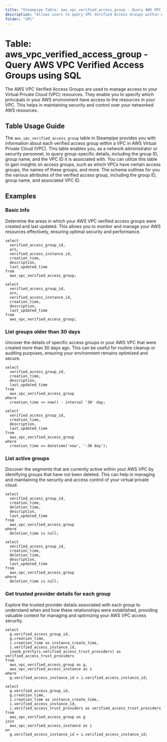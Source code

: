 ```yaml
---
title: "Steampipe Table: aws_vpc_verified_access_group - Query AWS VPC Verified Access Groups using SQL"
description: "Allows users to query VPC Verified Access Groups within AWS Virtual Private Cloud (VPC). This table provides information about each verified access group within a VPC, including details such as group ID, group name, and the VPC ID it is associated with."
folder: "VPC"
---
```


# Table: aws_vpc_verified_access_group - Query AWS VPC Verified Access Groups using SQL

The AWS VPC Verified Access Groups are used to manage access to your Virtual Private Cloud (VPC) resources. They enable you to specify which principals in your AWS environment have access to the resources in your VPC. This helps in maintaining security and control over your networked AWS resources.

## Table Usage Guide

The `aws_vpc_verified_access_group` table in Steampipe provides you with information about each verified access group within a VPC in AWS Virtual Private Cloud (VPC). This table enables you, as a network administrator or security personnel, to query group-specific details, including the group ID, group name, and the VPC ID it is associated with. You can utilize this table to gain insights on access groups, such as which VPCs have certain access groups, the names of these groups, and more. The schema outlines for you the various attributes of the verified access group, including the group ID, group name, and associated VPC ID.

## Examples

### Basic info
Determine the areas in which your AWS VPC verified access groups were created and last updated. This allows you to monitor and manage your AWS resources effectively, ensuring optimal security and performance.

```sql+postgres
select
  verified_access_group_id,
  arn,
  verified_access_instance_id,
  creation_time,
  description,
  last_updated_time
from
  aws_vpc_verified_access_group;
```

```sql+sqlite
select
  verified_access_group_id,
  arn,
  verified_access_instance_id,
  creation_time,
  description,
  last_updated_time
from
  aws_vpc_verified_access_group;
```

### List groups older than 30 days
Uncover the details of specific access groups in your AWS VPC that were created more than 30 days ago. This can be useful for routine cleanup or auditing purposes, ensuring your environment remains optimized and secure.

```sql+postgres
select
  verified_access_group_id,
  creation_time,
  description,
  last_updated_time
from
  aws_vpc_verified_access_group
where
  creation_time <= now() - interval '30' day;
```

```sql+sqlite
select
  verified_access_group_id,
  creation_time,
  description,
  last_updated_time
from
  aws_vpc_verified_access_group
where
  creation_time <= datetime('now', '-30 day');
```

### List active groups
Discover the segments that are currently active within your AWS VPC by identifying groups that have not been deleted. This can help in managing and maintaining the security and access control of your virtual private cloud.

```sql+postgres
select
  verified_access_group_id,
  creation_time,
  deletion_time,
  description,
  last_updated_time
from
  aws_vpc_verified_access_group
where
  deletion_time is null;
```

```sql+sqlite
select
  verified_access_group_id,
  creation_time,
  deletion_time,
  description,
  last_updated_time
from
  aws_vpc_verified_access_group
where
  deletion_time is null;
```

### Get trusted provider details for each group
Explore the trusted provider details associated with each group to understand when and how these relationships were established, providing valuable context for managing and optimizing your AWS VPC access security.

```sql+postgres
select
  g.verified_access_group_id,
  g.creation_time,
  i.creation_time as instance_create_time,
  i.verified_access_instance_id,
  jsonb_pretty(i.verified_access_trust_providers) as verified_access_trust_providers
from
  aws_vpc_verified_access_group as g,
  aws_vpc_verified_access_instance as i
where
  g.verified_access_instance_id = i.verified_access_instance_id;
```

```sql+sqlite
select
  g.verified_access_group_id,
  g.creation_time,
  i.creation_time as instance_create_time,
  i.verified_access_instance_id,
  i.verified_access_trust_providers as verified_access_trust_providers
from
  aws_vpc_verified_access_group as g
join
  aws_vpc_verified_access_instance as i
on
  g.verified_access_instance_id = i.verified_access_instance_id;
```